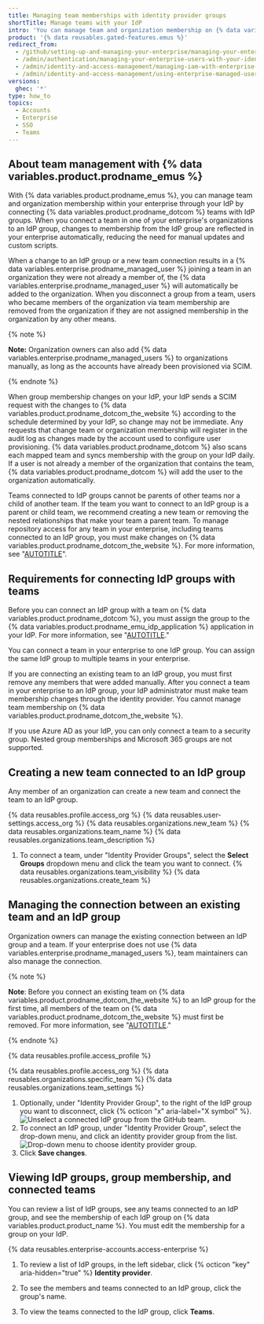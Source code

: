 ```yaml
---
title: Managing team memberships with identity provider groups
shortTitle: Manage teams with your IdP
intro: 'You can manage team and organization membership on {% data variables.product.product_name %} through your identity provider (IdP) by connecting IdP groups with teams within your {% data variables.enterprise.prodname_emu_enterprise %}.'
product: '{% data reusables.gated-features.emus %}'
redirect_from:
  - /github/setting-up-and-managing-your-enterprise/managing-your-enterprise-users-with-your-identity-provider/managing-team-memberships-with-identity-provider-groups
  - /admin/authentication/managing-your-enterprise-users-with-your-identity-provider/managing-team-memberships-with-identity-provider-groups
  - /admin/identity-and-access-management/managing-iam-with-enterprise-managed-users/managing-team-memberships-with-identity-provider-groups
  - /admin/identity-and-access-management/using-enterprise-managed-users-and-saml-for-iam/managing-team-memberships-with-identity-provider-groups
versions:
  ghec: '*'
type: how_to
topics:
  - Accounts
  - Enterprise
  - SSO
  - Teams
---
```


## About team management with {% data variables.product.prodname_emus %}

With {% data variables.product.prodname_emus %}, you can manage team and organization membership within your enterprise through your IdP by connecting {% data variables.product.prodname_dotcom %} teams with IdP groups. When you connect a team in one of your enterprise's organizations to an IdP group, changes to membership from the IdP group are reflected in your enterprise automatically, reducing the need for manual updates and custom scripts.

When a change to an IdP group or a new team connection results in a {% data variables.enterprise.prodname_managed_user %} joining a team in an organization they were not already a member of, the {% data variables.enterprise.prodname_managed_user %} will automatically be added to the organization. When you disconnect a group from a team, users who became members of the organization via team membership are removed from the organization if they are not assigned membership in the organization by any other means.

{% note %}

**Note:** Organization owners can also add {% data variables.enterprise.prodname_managed_users %} to organizations manually, as long as the accounts have already been provisioned via SCIM.

{% endnote %}

When group membership changes on your IdP, your IdP sends a SCIM request with the changes to {% data variables.product.prodname_dotcom_the_website %} according to the schedule determined by your IdP, so change may not be immediate. Any requests that change team or organization membership will register in the audit log as changes made by the account used to configure user provisioning.
{% data variables.product.prodname_dotcom %} also scans each mapped team and syncs membership with the group on your IdP daily. If a user is not already a member of the organization that contains the team, {% data variables.product.prodname_dotcom %} will add the user to the organization automatically.

Teams connected to IdP groups cannot be parents of other teams nor a child of another team. If the team you want to connect to an IdP group is a parent or child team, we recommend creating a new team or removing the nested relationships that make your team a parent team.
To manage repository access for any team in your enterprise, including teams connected to an IdP group, you must make changes on {% data variables.product.prodname_dotcom_the_website %}. For more information, see "[AUTOTITLE](/organizations/managing-user-access-to-your-organizations-repositories/managing-team-access-to-an-organization-repository)".

## Requirements for connecting IdP groups with teams

Before you can connect an IdP group with a team on {% data variables.product.prodname_dotcom %}, you must assign the group to the {% data variables.product.prodname_emu_idp_application %} application in your IdP. For more information, see "[AUTOTITLE](/admin/identity-and-access-management/using-enterprise-managed-users-for-iam/configuring-scim-provisioning-for-enterprise-managed-users)."

You can connect a team in your enterprise to one IdP group. You can assign the same IdP group to multiple teams in your enterprise.

If you are connecting an existing team to an IdP group, you must first remove any members that were added manually. After you connect a team in your enterprise to an IdP group, your IdP administrator must make team membership changes through the identity provider. You cannot manage team membership on {% data variables.product.prodname_dotcom_the_website %}.

If you use Azure AD as your IdP, you can only connect a team to a security group. Nested group memberships and Microsoft 365 groups are not supported.

## Creating a new team connected to an IdP group

Any member of an organization can create a new team and connect the team to an IdP group.

{% data reusables.profile.access_org %}
{% data reusables.user-settings.access_org %}
{% data reusables.organizations.new_team %}
{% data reusables.organizations.team_name %}
{% data reusables.organizations.team_description %}
1. To connect a team, under "Identity Provider Groups", select the **Select Groups** dropdown menu and click the team you want to connect.
{% data reusables.organizations.team_visibility %}
{% data reusables.organizations.create_team %}

## Managing the connection between an existing team and an IdP group

Organization owners can manage the existing connection between an IdP group and a team. If your enterprise does not use {% data variables.enterprise.prodname_managed_users %}, team maintainers can also manage the connection.

{% note %}

**Note**: Before you connect an existing team on {% data variables.product.prodname_dotcom_the_website %} to an IdP group for the first time, all members of the team on {% data variables.product.prodname_dotcom_the_website %} must first be removed. For more information, see "[AUTOTITLE](/organizations/organizing-members-into-teams/removing-organization-members-from-a-team)."

{% endnote %}

{% data reusables.profile.access_profile %}

{% data reusables.profile.access_org %}
{% data reusables.organizations.specific_team %}
{% data reusables.organizations.team_settings %}
1. Optionally, under "Identity Provider Group", to the right of the IdP group you want to disconnect, click {% octicon "x" aria-label="X symbol" %}.
    ![Unselect a connected IdP group from the GitHub team.](/assets/images/enterprise/github-ae/teams/unselect-idp-group.png)
1. To connect an IdP group, under "Identity Provider Group", select the drop-down menu, and click an identity provider group from the list.
    ![Drop-down menu to choose identity provider group.](/assets/images/enterprise/github-ae/teams/choose-an-idp-group.png)
1. Click **Save changes**.

## Viewing IdP groups, group membership, and connected teams

You can review a list of IdP groups, see any teams connected to an IdP group, and see the membership of each IdP group on {% data variables.product.product_name %}. You must edit the membership for a group on your IdP.

{% data reusables.enterprise-accounts.access-enterprise %}
1. To review a list of IdP groups, in the left sidebar, click {% octicon "key" aria-hidden="true" %} **Identity provider**.

2. To see the members and teams connected to an IdP group, click the group's name.

3. To view the teams connected to the IdP group, click **Teams**.

